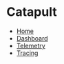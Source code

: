 <!-- Copyright 2015 The Chromium Authors. All rights reserved.
     Use of this source code is governed by a BSD-style license that can be
     found in the LICENSE file.
-->

<!--
navbar.md has to be in the root of a repo.
For documentation on format, see
https://gerrit.googlesource.com/gitiles/+/master/Documentation/markdown.md#Navigation-bar
-->

# Catapult

* [Home](/README.md)
* [Dashboard](/dashboard/README.md)
* [Telemetry](/telemetry/README.md)
* [Tracing](/tracing/README.md)

[home]: /README.md
[logo]: /tracing/images/trace-viewer-circle-blue.png

